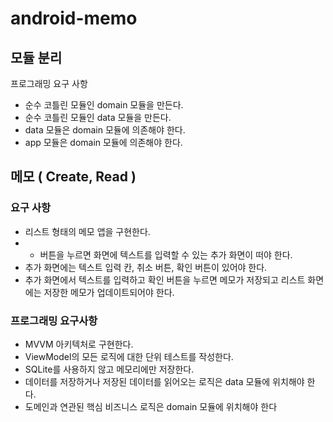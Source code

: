 # android-memo

## 모듈 분리

프로그래밍 요구 사항
- 순수 코틀린 모듈인 domain 모듈을 만든다.
- 순수 코틀린 모듈인 data 모듈을 만든다.
- data 모듈은 domain 모듈에 의존해야 한다.
- app 모듈은 domain 모듈에 의존해야 한다.

## 메모 ( Create, Read )

### 요구 사항
- 리스트 형태의 메모 앱을 구현한다.
- + 버튼을 누르면 화면에 텍스트를 입력할 수 있는 추가 화면이 떠야 한다.
- 추가 화면에는 텍스트 입력 칸, 취소 버튼, 확인 버튼이 있어야 한다.
- 추가 화면에서 텍스트를 입력하고 확인 버튼을 누르면 메모가 저장되고 리스트 화면에는 저장한 메모가 업데이트되어야 한다.

### 프로그래밍 요구사항
- MVVM 아키텍처로 구현한다.
- ViewModel의 모든 로직에 대한 단위 테스트를 작성한다.
- SQLite를 사용하지 않고 메모리에만 저장한다.
- 데이터를 저장하거나 저장된 데이터를 읽어오는 로직은 data 모듈에 위치해야 한다.
- 도메인과 연관된 핵심 비즈니스 로직은 domain 모듈에 위치해야 한다
